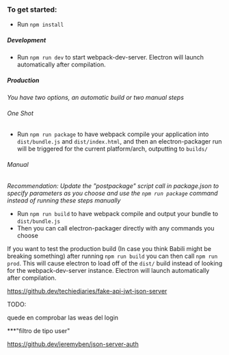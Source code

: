 ### To get started:

-   Run `npm install`

##### Development

-   Run `npm run dev` to start webpack-dev-server. Electron will launch automatically after compilation.

##### Production

_You have two options, an automatic build or two manual steps_

###### One Shot

-   Run `npm run package` to have webpack compile your application into `dist/bundle.js` and `dist/index.html`, and then an electron-packager run will be triggered for the current platform/arch, outputting to `builds/`

###### Manual

_Recommendation: Update the "postpackage" script call in package.json to specify parameters as you choose and use the `npm run package` command instead of running these steps manually_

-   Run `npm run build` to have webpack compile and output your bundle to `dist/bundle.js`
-   Then you can call electron-packager directly with any commands you choose

If you want to test the production build (In case you think Babili might be breaking something) after running `npm run build` you can then call `npm run prod`. This will cause electron to load off of the `dist/` build instead of looking for the webpack-dev-server instance. Electron will launch automatically after compilation.

https://github.dev/techiediaries/fake-api-jwt-json-server

TODO:

quede en comprobar las weas del login

\*\*\*"filtro de tipo user"

https://github.dev/jeremyben/json-server-auth

